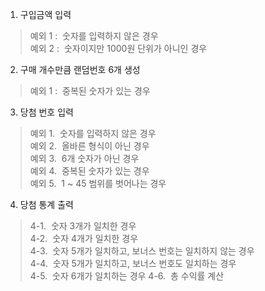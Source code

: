 1. 구입금액 입력
> 예외 1 : &nbsp;숫자를 입력하지 않은 경우 <br>
> 예외 2 : &nbsp;숫자이지만 1000원 단위가 아니인 경우<br>
2. 구매 개수만큼 랜덤번호 6개 생성 <br>
> 예외 1 : &nbsp;중복된 숫자가 있는 경우
3. 당첨 번호 입력
> 예외 1. &nbsp;숫자를 입력하지 않은 경우 <br>
> 예외 2. &nbsp;올바른 형식이 아닌 경우 <br>
> 예외 3. &nbsp;6개 숫자가 아닌 경우 <br>
> 예외 4. &nbsp;중복된 숫자가 있는 경우 <br>
> 예외 5. &nbsp;1 ~ 45 범위를 벗어나는 경우
4. 당첨 통계 출력
> 4-1. &nbsp;숫자 3개가 일치한 경우 <br>
> 4-2. &nbsp;숫자 4개가 일치한 경우 <br>
> 4-3. &nbsp;숫자 5개가 일치하고, 보너스 번호는 일치하지 않는 경우 <br>
> 4-4. &nbsp;숫자 5개가 일치하고, 보너스 번호도 일치하는 경우 <br>
> 4-5. &nbsp;숫자 6개가 일치하는 경우
> 4-6. &nbsp;총 수익률 계산